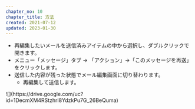 ```yaml
---
chapter_no: 10
chapter_title: 方法
created: 2021-07-12
updated: 2023-01-30
---
```

- 再編集したいメールを送信済みアイテムの中から選択し、ダブルクリックで開きます。
- メニュー「メッセージ」タブ -> 「アクション」→「このメッセージを再送」をクリックします。
- 送信した内容が残った状態でメール編集画面に切り替わります。
  - 再編集して送信します。

<p class="center size-10" markdown="span">
![](https://drive.google.com/uc?id=1DecmXM4RStzhrl8YdzkPu7G_26BeQuma)
</p>